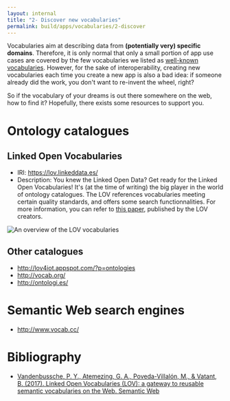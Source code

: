 ```yaml
---
layout: internal
title: "2- Discover new vocabularies"
permalink: build/apps/vocabularies/2-discover
---
```


Vocabularies aim at describing data from __(potentially very) specific domains__. Therefore, it is only normal that only a small portion of app use cases are covered by the few vocabularies we listed as [well-known vocabularies](02-well-known-vocabularies). However, for the sake of interoperability, creating new vocabularies each time you create a new app is also a bad idea: if someone already did the work, you don't want to re-invent the wheel, right?

So if the vocabulary of your dreams is out there somewhere on the web, how to find it? Hopefully, there exists some resources to support you.

# Ontology catalogues

## Linked Open Vocabularies
- IRI: https://lov.linkeddata.es/
- Description: You knew the Linked Open Data? Get ready for the Linked Open Vocabularies! It's (at the time of writing) the big player in the world of ontology catalogues. The LOV references vocabularies meeting certain quality standards, and offers some search functionnalities. For more information, you can refer to <a href="#lov_paper">this paper</a>, published by the LOV creators.

![An overview of the LOV vocabularies]({{site.baseurl}}/assets/img/tutorials/vocabularies/lov_test.png)

## Other catalogues

- http://lov4iot.appspot.com/?p=ontologies
- http://vocab.org/
- http://ontologi.es/

# Semantic Web search engines

- http://www.vocab.cc/

# Bibliography

- <a id="lov_paper"/> [Vandenbussche, P. Y., Atemezing, G. A., Poveda-Villalón, M., & Vatant, B. (2017). Linked Open Vocabularies (LOV): a gateway to reusable semantic vocabularies on the Web. Semantic Web](https://www.researchgate.net/profile/Ghislain_Atemezing/publication/312015882_Linked_Open_Vocabularies_LOV_A_gateway_to_reusable_semantic_vocabularies_on_the_Web/links/59fc2870aca272347a1f33f5/Linked-Open-Vocabularies-LOV-A-gateway-to-reusable-semantic-vocabularies-on-the-Web.pdf)
